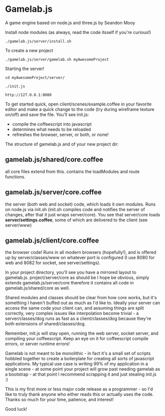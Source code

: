 Gamelab.js
========

A game engine based on node.js and three.js by Seandon Mooy

Install node modules (as always, read the code itsself if you're curious!)

`./gamelab.js/server/install.sh`

To create a new project

`./gamelab.js/server/gamelab.sh myAwesomeProject`

Starting the server!

`cd myAwesomeProject/server/`

`./init.js`

`http://127.0.0.1:8080`

To get started quick, open client/scenes/example.coffee in your favorite editor and make a quick change to the code (try during wireframe texture on/off) and save the file. You'll see init.js:

- compile the coffeescript into javascript
- determines what needs to be reloaded
- refreshes the browser, server, or both, or none!

The structure of gamelab.js and of your new project dir:

## gamelab.js/shared/core.coffee

all core files extend from this. contains the loadModules and route functions.

## gamelab.js/server/core.coffee

the server (both web and socket) code, which loads it own modules. Runs on node.js via init.sh (init.sh compiles code and notifies the server of changes, after that it just wraps server/core). You see that server/core loads **server/settings.coffee**, some of which are delivered to the client (see server/www)

## gamelab.js/client/core.coffee

the browser code! Runs in all modern browsers (hopefully!), and is offered up by server/classes/www on whatever port is configured (I use 8080 for web and 8082 for socket, see server/settings).

In your project directory, you'll see you have a mirrored layout to gamelab.js. project/server/core as should be I hope be obvious, simply extends gamelab.js/server/core therefore it contains all code in gamelab.js/shared/core as well.

Shared modules and classes should be clear from how core works, but it's something I haven't buffed out as much as I'd like to. Ideally your server can access the same code your client can, and assuming things are split correctly, very complex issues like interpolation become trivial - a server/classes/dog runs as fast as a client/classes/dog because they're both extensions of shared/classes/dog.

Remember, init.js will stay open, running the web server, socket server, and compiling your coffeescript. Keep an eye on it for coffeescript compile errors, or server runtime errors!

Gamelab is not meant to be monolithic - in fact it's a small set of scripts hobbled together to create a boilerplate for creating all sorts of javascript applications. My typical use case is writing 99% of my application in a single scene - at some point your project will grow past needing gamelab as a bootstrap - at that point I recommend scrapping it and just stealing init.js :)

This is my first more or less major code release as a programmer - so I'd like to truly thank anyone who either reads this or actually uses the code. Thanks so much for your time, patience, and interest!

Good luck!